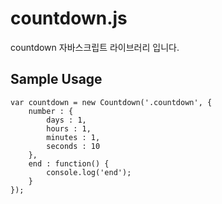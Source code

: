 # countdown.js

countdown 자바스크립트 라이브러리 입니다.

## Sample Usage

```
var countdown = new Countdown('.countdown', {
    number : {
        days : 1,
        hours : 1,
        minutes : 1,
        seconds : 10
    },
    end : function() {
        console.log('end');
    }
});
```